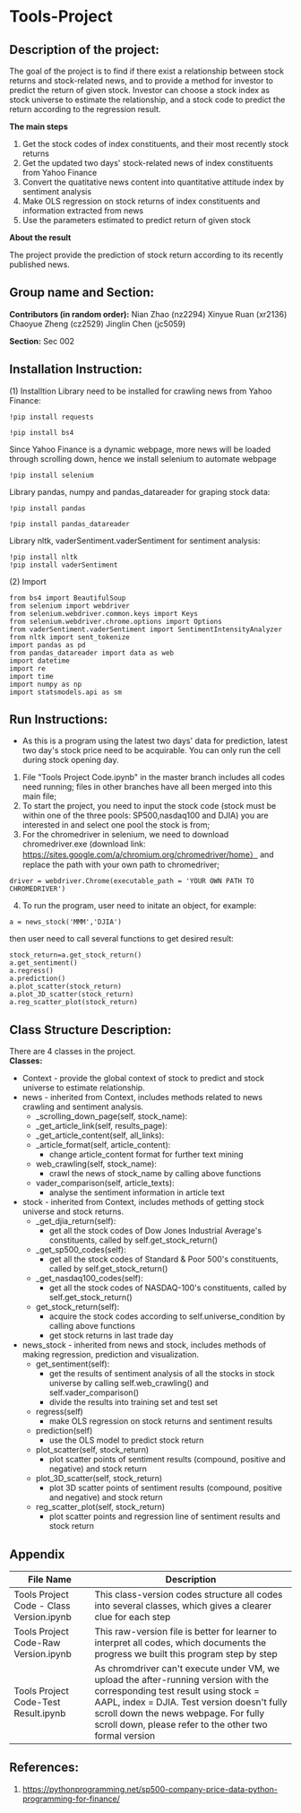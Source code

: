 # Tools-Project


## Description of the project:

The goal of the project is to find if there exist a relationship between stock returns and stock-related news, and to provide a method for investor to predict the return of given stock. Investor can choose a stock index as stock universe to estimate the relationship, and a stock code to predict the return according to the regression result.

**The main steps**
1. Get the stock codes of index constituents, and their most recently stock returns
2. Get the updated two days' stock-related news of index constituents from Yahoo Finance
3. Convert the quatitative news content into quantitative attitude index by sentiment analysis
4. Make OLS regression on stock returns of index constituents and information extracted from news
5. Use the parameters estimated to predict return of given stock

**About the result**

The project provide the prediction of stock return according to its recently published news.



## Group name and Section:

**Contributors (in random order):**
Nian Zhao (nz2294)
Xinyue Ruan (xr2136)
Chaoyue Zheng (cz2529)
Jinglin Chen (jc5059)

**Section:**
Sec 002


## Installation Instruction:

(1) Installtion
Library need to be installed for crawling news from Yahoo Finance:
```
!pip install requests
```
```
!pip install bs4
```
Since Yahoo Finance is a dynamic webpage, more news will be loaded through scrolling down, hence we install selenium to automate webpage
```
!pip install selenium
```
Library pandas, numpy and pandas_datareader for graping stock data:
```
!pip install pandas
```
```
!pip install pandas_datareader
```

Library nltk, vaderSentiment.vaderSentiment for sentiment analysis:
```
!pip install nltk
!pip install vaderSentiment
```
(2) Import
```
from bs4 import BeautifulSoup
from selenium import webdriver
from selenium.webdriver.common.keys import Keys  
from selenium.webdriver.chrome.options import Options
from vaderSentiment.vaderSentiment import SentimentIntensityAnalyzer
from nltk import sent_tokenize
import pandas as pd
from pandas_datareader import data as web
import datetime
import re
import time
import numpy as np
import statsmodels.api as sm
```


## Run Instructions:


* As this is a program using the latest two days' data for prediction, latest two day's stock price need to be acquirable. You can only run the cell during stock opening day.

1. File "Tools Project Code.ipynb" in the master branch includes all codes need running; files in other branches have all been merged into this main file;
2. To start the project, you need to input the stock code (stock must be within one of the three pools: SP500,nasdaq100 and DJIA) you are interested in and select one pool the stock is from;
3. For the chromedriver in selenium, we need to download chromedriver.exe (download link: https://sites.google.com/a/chromium.org/chromedriver/home） and replace the path with your own path to chromedriver;
```
driver = webdriver.Chrome(executable_path = 'YOUR OWN PATH TO CHROMEDRIVER')
```

4. To run the program, user need to initate an object, for example:
```
a = news_stock('MMM','DJIA')
```
then user need to call several functions to get desired result:
```
stock_return=a.get_stock_return()
a.get_sentiment()
a.regress()
a.prediction()
a.plot_scatter(stock_return)
a.plot_3D_scatter(stock_return)
a.reg_scatter_plot(stock_return)
```

## Class Structure Description:
There are 4 classes in the project.  
**Classes:**  
+ Context - provide the global context of stock to predict and stock universe to estimate relationship.  
+ news - inherited from Context, includes methods related to news crawling and sentiment analysis.  
    + _scrolling_down_page(self, stock_name):
    + _get_article_link(self, results_page):    
    + _get_article_content(self, all_links):    
    + _article_format(self, article_content):  
        + change article_content format for further text mining
    + web_crawling(self, stock_name):
        + crawl the news of stock_name by calling above functions
    + vader_comparison(self, article_texts):    
        + analyse the sentiment information in article text
+ stock - inherited from Context, includes methods of getting stock universe and stock returns.  
    + _get_djia_return(self): 
        + get all the stock codes of Dow Jones Industrial Average's constituents, called by self.get_stock_return()
    + _get_sp500_codes(self): 
        + get all the stock codes of Standard & Poor 500's constituents, called by self.get_stock_return()
    + _get_nasdaq100_codes(self): 
        + get all the stock codes of NASDAQ-100's constituents, called by self.get_stock_return()
    + get_stock_return(self): 
        + acquire the stock codes according to self.universe_condition by calling above functions
        + get stock returns in last trade day
+ news_stock - inherited from news and stock, includes methods of making regression, prediction and visualization.  
    + get_sentiment(self):
        + get the results of sentiment analysis of all the stocks in stock universe by calling self.web_crawling() and self.vader_comparison()
        + divide the results into training set and test set
    + regress(self)
        + make OLS regression on stock returns and sentiment results
    + prediction(self)
        + use the OLS model to predict stock return
    + plot_scatter(self, stock_return)
        + plot scatter points of sentiment results (compound, positive and negative) and stock return
    + plot_3D_scatter(self, stock_return)
        + plot 3D scatter points of sentiment results (compound, positive and negative) and stock return
    + reg_scatter_plot(self, stock_return)
        + plot scatter points and regression line of sentiment results and stock return
 
 

## Appendix  
|File Name|Description|
|---|---|
|Tools Project Code - Class Version.ipynb|This class-version codes structure all codes into several classes, which gives a clearer clue for each step|
|Tools Project Code-Raw Version.ipynb|This raw-version file is better for learner to interpret all codes, which documents the progress we built this program step by step|
|Tools Project Code-Test Result.ipynb|As chromdriver can't execute under VM, we upload the after-running version with the corresponding test result using stock = AAPL, index = DJIA. Test version doesn't fully scroll down the news webpage. For fully scroll down, please refer to the other two formal version|


## References:
1. https://pythonprogramming.net/sp500-company-price-data-python-programming-for-finance/
